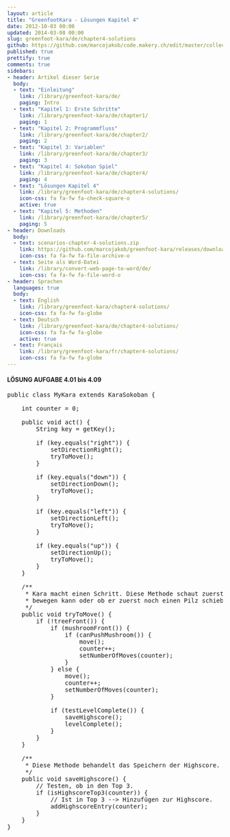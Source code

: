 ```yaml
---
layout: article
title: "GreenfootKara - Lösungen Kapitel 4"
date: 2012-10-03 00:00
updated: 2014-03-08 00:00
slug: greenfoot-kara/de/chapter4-solutions
github: https://github.com/marcojakob/code.makery.ch/edit/master/collections/library/greenfoot-kara-de-chapter4-solutions.md
published: true
prettify: true
comments: true
sidebars:
- header: Artikel dieser Serie
  body:
  - text: "Einleitung"
    link: /library/greenfoot-kara/de/
    paging: Intro
  - text: "Kapitel 1: Erste Schritte"
    link: /library/greenfoot-kara/de/chapter1/
    paging: 1
  - text: "Kapitel 2: Programmfluss"
    link: /library/greenfoot-kara/de/chapter2/
    paging: 2
  - text: "Kapitel 3: Variablen"
    link: /library/greenfoot-kara/de/chapter3/
    paging: 3
  - text: "Kapitel 4: Sokoban Spiel"
    link: /library/greenfoot-kara/de/chapter4/
    paging: 4
  - text: "Lösungen Kapitel 4"
    link: /library/greenfoot-kara/de/chapter4-solutions/
    icon-css: fa fa-fw fa-check-square-o
    active: true
  - text: "Kapitel 5: Methoden"
    link: /library/greenfoot-kara/de/chapter5/
    paging: 5
- header: Downloads
  body:
  - text: scenarios-chapter-4-solutions.zip
    link: https://github.com/marcojakob/greenfoot-kara/releases/download/v2.1.1/scenarios-chapter-4-solutions.zip
    icon-css: fa fa-fw fa-file-archive-o
  - text: Seite als Word-Datei
    link: /library/convert-web-page-to-word/de/
    icon-css: fa fa-fw fa-file-word-o
- header: Sprachen
  languages: true
  body:
  - text: English
    link: /library/greenfoot-kara/chapter4-solutions/
    icon-css: fa fa-fw fa-globe
  - text: Deutsch
    link: /library/greenfoot-kara/de/chapter4-solutions/
    icon-css: fa fa-fw fa-globe
    active: true
  - text: Français
    link: /library/greenfoot-kara/fr/chapter4-solutions/
    icon-css: fa fa-fw fa-globe
---
```


#### <i class="fa fa-check-square-o"></i> LÖSUNG AUFGABE 4.01 bis 4.09

<pre class="prettyprint lang-java">
public class MyKara extends KaraSokoban {
	
    int counter = 0;

	public void act() {
		String key = getKey();

		if (key.equals("right")) {
			setDirectionRight();
			tryToMove();
		}

		if (key.equals("down")) {
			setDirectionDown();
			tryToMove();
		}

		if (key.equals("left")) {
			setDirectionLeft();
			tryToMove();
		}

		if (key.equals("up")) {
			setDirectionUp();
			tryToMove();
		}
	}

	/**
	 * Kara macht einen Schritt. Diese Methode schaut zuerst, ob sich Kara
	 * bewegen kann oder ob er zuerst noch einen Pilz schieben muss.
	 */
	public void tryToMove() {
		if (!treeFront()) {
			if (mushroomFront()) {
				if (canPushMushroom()) {
					move();
					counter++;
					setNumberOfMoves(counter);
				}
			} else {
				move();
				counter++;
				setNumberOfMoves(counter);
			}

			if (testLevelComplete()) {
				saveHighscore();
				levelComplete();
			}
		}
	}

	/**
	 * Diese Methode behandelt das Speichern der Highscore.
	 */
	public void saveHighscore() {
		// Testen, ob in den Top 3.
		if (isHighscoreTop3(counter)) {
			// Ist in Top 3 --> Hinzufügen zur Highscore.
			addHighscoreEntry(counter);
		}
	}
}
</pre>